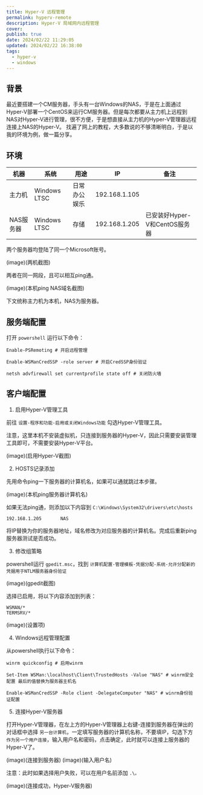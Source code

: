 ```yaml
---
title: Hyper-V 远程管理
permalink: hyperv-remote
description: Hyper-V 局域网内远程管理
cover: 
publish: true
date: 2024/02/22 11:29:05
updated: 2024/02/22 16:38:00
tags:
  - hyper-v
  - windows
---
```


## 背景

最近要搭建一个CM服务器，手头有一台Windows的NAS，于是在上面通过Hyper-V部署一个CentOS来运行CM服务器。但是每次都要从主力机上远程到NAS对Hyper-V进行管理，很不方便，于是想直接从主力机的Hyper-V管理器远程连接上NAS的Hyper-V。
找遍了网上的教程，大多数说的不够清晰明白，于是以我的环境为例，做一篇分享。

## 环境

| 机器 | 系统 | 用途 | IP | 备注 |
|   -  |   -  |   -  |  - |   -  |
| 主力机 | Windows LTSC | 日常办公娱乐 | 192.168.1.105 |  |
| NAS服务器 | Windows LTSC | 存储 | 192.168.1.205 | 已安装好Hyper-V和CentOS服务器 |


两个服务器均登陆了同一个Microsoft账号。

(image)(两机截图)

两者在同一网段，且可以相互ping通。

(image)(本机ping NAS域名截图)

下文统称主力机为本机，NAS为服务器。

## 服务端配置

打开 `powershell` 运行以下命令：

```shell 
Enable-PSRemoting # 开启远程管理

Enable-WSManCredSSP -role server # 开启CredSSP身份验证

netsh advfirewall set currentprofile state off # 关闭防火墙
```

## 客户端配置

1. 启用Hyper-V管理工具

前往 `设置-程序和功能-启用或关闭Windows功能` 勾选Hyper-V管理工具。

注意，这里本机不安装虚拟机，只连接到服务器的Hyper-V，因此只需要安装管理工具即可，不需要安装Hyper-V平台。

(image)(启用Hyper-V截图)

2. HOSTS记录添加

先用命令ping一下服务器的计算机名，如果可以通就跳过本步骤。

(image)(本机ping服务器计算机名)

如果无法ping通，则添加以下内容到 `C:\Windows\System32\drivers\etc\hosts`

```shell
192.168.1.205		NAS
```

将IP替换为你的服务器地址，域名修改为对应服务器的计算机名。完成后重新ping服务器测试是否成功。

3. 修改组策略

powershell运行 `gpedit.msc`，找到 `计算机配置-管理模板-凭据分配-系统-允许分配新的凭据用于NTLM服务器身份验证`

(image)(gpedit截图)

选择已启用，将以下内容添加到列表：

```shell
WSMAN/*
TERMSRV/*
```

(image)(设置项)

4. Windows远程管理配置

从powershell执行以下命令：

```
winrm quickconfig # 启用winrm

Set-Item WSMan:\localhost\Client\TrustedHosts -Value "NAS" # winrm安全配置 最后的值替换为服务器主机名

Enable-WSManCredSSP -Role client -DelegateComputer "NAS" # winrm身份验证配置
```

5. 连接Hyper-V服务器

打开Hyper-V管理器，在左上方的Hyper-V管理器上右键-连接到服务器在弹出的对话框中选择 `另一台计算机`，一定填写服务器的计算机名称，不要填IP，勾选下方 `作为另一个用户连接`，输入用户名和密码，点击确定，此时就可以连接上服务器的Hyper-V了。

(image)(连接到服务器)
(image)(输入用户名)

注意：此时如果选择用户失败，可以在用户名前添加 `.\。`

(image)(连接成功，Hyper-V服务器)


